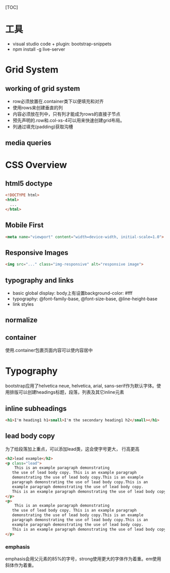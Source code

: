 [TOC]



# 工具

- visual studio code  + plugin: bootstrap-snippets
- npm install -g live-server

# Grid System



## working of grid system

- row必须放置在.container类下以便填充和对齐
- 使用rows来创建垂直的列
- 内容必须放在列中，只有列才能成为rows的直接子节点
- 预先声明的.row和.col-xs-4可以用来快速创建grid布局。
- 列通过填充(padding)获取沟槽

## media queries

# CSS Overview

## html5 doctype

```html
<!DOCTYPE html>
<html>
  ...
</html>
```

## Mobile First

```html
<meta name="viewport" content="width=device-width, initial-scale=1.0">
```

## Responsive Images

```html
<img src="..." class="img-responsive" alt="responsive image">
```

## typography and links

- basic global display: body上有设置background-color: #fff
- typography: @font-family-base, @font-size-base, @line-height-base
- link styles

## normalize

 ## container

使用.container包裹页面内容可以使内容居中

# Typography

bootstrap应用了helvetica neue, helvetica, arial, sans-serif作为默认字体。使用排版可以创建headings标题，段落，列表及其它inline元素

## inline subheadings

```html
<h1>I'm heading1 h1<small>I'm the secondary heading1 h2</small></h1>
```

## lead body copy

为了给段落加上重点，可以添加lead类，这会使字号更大， 行高更高

```html
<h2>lead example</h2>
<p class="lead">
    This is an example paragraph demonstrating 
   the use of lead body copy. This is an example paragraph 
   demonstrating the use of lead body copy.This is an example 
   paragraph demonstrating the use of lead body copy.This is an 
   example paragraph demonstrating the use of lead body copy.
   This is an example paragraph demonstrating the use of lead body copy.
</p>
<p>
    This is an example paragraph demonstrating 
   the use of lead body copy. This is an example paragraph 
   demonstrating the use of lead body copy.This is an example 
   paragraph demonstrating the use of lead body copy.This is an 
   example paragraph demonstrating the use of lead body copy.
   This is an example paragraph demonstrating the use of lead body copy.
</p>

```

### emphasis

emphasis会用父元素的85%的字号，strong使用更大的字体作为着重。em使用斜体作为着重。

```